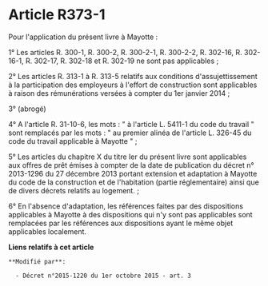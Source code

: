 # Article R373-1

Pour l'application du présent livre à Mayotte : 

1° Les articles R. 300-1, R. 300-2, R. 300-2-1, R. 300-2-2, R. 302-16, R. 302-16-1, R. 302-17, R. 302-18 et R. 302-19 ne sont
pas applicables ; 

2° Les articles R. 313-1 à R. 313-5 relatifs aux conditions d'assujettissement à la participation des employeurs à l'effort
de construction sont applicables à raison des rémunérations versées à compter du 1er janvier 2014 ; 

3° (abrogé)

4° A l'article R. 31-10-6, les mots : " à l'article L. 5411-1 du code du travail " sont remplacés par les mots : " au premier
alinéa de l'article L. 326-45 du code du travail applicable à Mayotte " ; 

5° Les articles du chapitre X du titre Ier du présent livre sont applicables aux offres de prêt émises à compter de la date
de publication du décret n° 2013-1296 du 27 décembre 2013 portant extension et adaptation à Mayotte du code de la
construction et de l'habitation (partie réglementaire) ainsi que de divers décrets relatifs au logement. ; 

6° En l'absence d'adaptation, les références faites par des dispositions applicables à Mayotte à des dispositions qui n'y
sont pas applicables sont remplacées par les références aux dispositions ayant le même objet applicables localement.

**Liens relatifs à cet article**

	**Modifié par**:

	  - Décret n°2015-1220 du 1er octobre 2015 - art. 3
